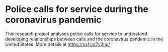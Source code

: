 # Police calls for service during the coronavirus pandemic

This research project analyses police calls for service to understand developing relationships between calls and the coronavirus pandemic in the United States. More details at https://osf.io/7v3nu/
